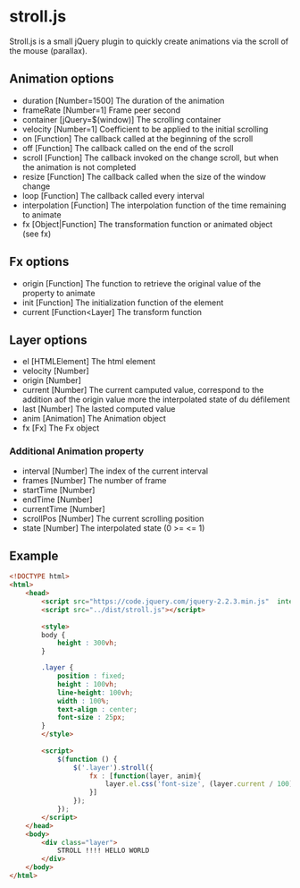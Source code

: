 # stroll.js
Stroll.js is a small jQuery plugin to quickly create animations via the scroll of the mouse (parallax).

## Animation options
- duration [Number=1500] The duration of the animation
- frameRate [Number=1] Frame peer second
- container [jQuery=$(window)] The scrolling container
- velocity [Number=1] Coefficient to be applied to the initial scrolling
- on [Function] The callback called at the beginning of the scroll
- off [Function] The callback called on the end of the scroll
- scroll [Function] The callback invoked on the change scroll, but when the animation is not completed
- resize [Function] The callback called when the size of the window change
- loop [Function] The callback called every interval
- interpolation [Function] The interpolation function of the time remaining to animate
- fx [Object|Function<Layer>] The transformation function or animated object (see fx)

## Fx options
- origin [Function<HTMLElement>] The function to retrieve the original value of the property to animate
- init [Function<Layer>] The initialization function of the element
- current [Function<Layer] The transform function

## Layer options
- el [HTMLElement] The html element
- velocity [Number] 
- origin  [Number] 
- current [Number] The current camputed value, correspond to the addition aof the origin value more the interpolated state of du défilement 
- last [Number] The lasted computed value
- anim [Animation] The Animation object
- fx [Fx] The Fx object

### Additional Animation property
- interval [Number] The index of the current interval
- frames [Number] The number of frame
- startTime [Number] 
- endTime [Number] 
- currentTime [Number] 
- scrollPos [Number] The current scrolling position
- state [Number]  The interpolated state (0 >= <= 1)

## Example
```html
<!DOCTYPE html>
<html>
    <head>
        <script src="https://code.jquery.com/jquery-2.2.3.min.js"  integrity="sha256-a23g1Nt4dtEYOj7bR+vTu7+T8VP13humZFBJNIYoEJo="   crossorigin="anonymous"></script>
        <script src="../dist/stroll.js"></script>
        
        <style>
        body {
            height : 300vh;
        }

        .layer {
            position : fixed;
            height : 100vh;
            line-height: 100vh;
            width : 100%;
            text-align : center;
            font-size : 25px;
        }
        </style>
        
        <script>
            $(function () {
                $('.layer').stroll({
                    fx : [function(layer, anim){
                        layer.el.css('font-size', (layer.current / 100) + 25 + "px");
                    }]
                });
            });
        </script>
    </head>
    <body>
        <div class="layer">
            STROLL !!!! HELLO WORLD 
        </div>
    </body>
</html>
```
